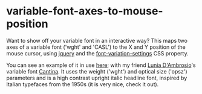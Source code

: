 # variable-font-axes-to-mouse-position
Want to show off your variable font in an interactive way? This maps two axes of a variable font ('wght' and 'CASL') to the X and Y position of the mouse cursor, using [jquery](https://github.com/jquery/jquery) and the [font-variation-settings](https://developer.mozilla.org/en-US/docs/Web/CSS/font-variation-settings) CSS property.

You can see an example of it in use [here](https://luniadambrosio.de/cantina-variable-font/); with my friend [Lunia D'Ambrosio](https://luniadambrosio.de)'s variable font [Cantina](https://luniadambrosio.de/cantina-variable-font-project/). It uses the weight ('wght') and optical size ('opsz') parameters and is a high contrast upright italic headline font, inspired by Italian typefaces from the 1950s (it is very nice, check it out).
